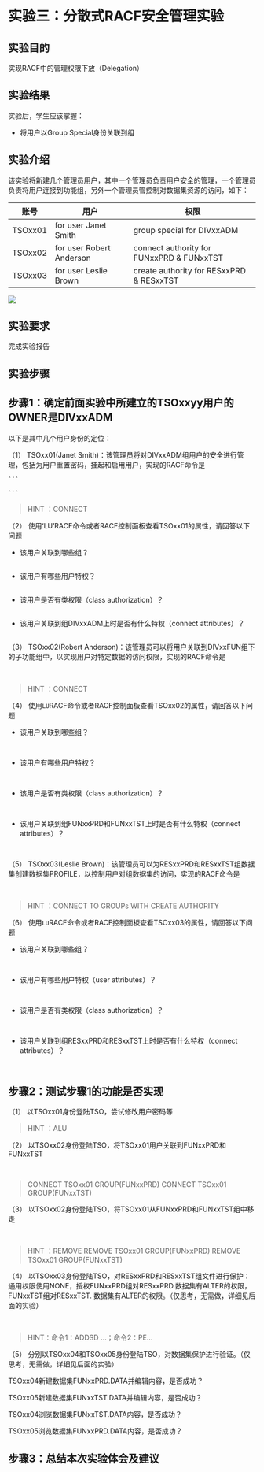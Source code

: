 # 实验三：分散式RACF安全管理实验

## 实验目的

实现RACF中的管理权限下放（Delegation）

## 实验结果

实验后，学生应该掌握：

- 将用户以Group Special身份关联到组

## 实验介绍

该实验将新建几个管理员用户，其中一个管理员负责用户安全的管理，一个管理员负责将用户连接到功能组，另外一个管理员管控制对数据集资源的访问，如下：

| 账号    | 用户                      | 权限                                    |
| ------- | ------------------------ | --------------------------------------- |
| TSOxx01 | for user Janet Smith     |group special for DIVxxADM               |
| TSOxx02 | for user Robert Anderson |connect authority for FUNxxPRD & FUNxxTST|
| TSOxx03 | for user Leslie Brown    |create authority for RESxxPRD & RESxxTST |


![](/img/racf/lab3/intro.png)

## 实验要求

完成实验报告

## 实验步骤

## 步骤1：确定前面实验中所建立的TSOxxyy用户的OWNER是DIVxxADM

以下是其中几个用户身份的定位：

（1） TSOxx01(Janet Smith)：该管理员将对DIVxxADM组用户的安全进行管理，包括为用户重置密码，挂起和启用用户，实现的RACF命令是

    ```

    ```



> HINT ：CONNECT 

（2） 使用‘LU’RACF命令或者RACF控制面板查看TSOxx01的属性，请回答以下问题

+ 该用户关联到哪些组？

    ```
    
    ```

    

+ 该用户有哪些用户特权？

    ```
    
    ```

    

+ 该用户是否有类权限（class authorization）？

    ```
    
    ```

    

+ 该用户关联到组DIVxxADM上时是否有什么特权（connect attributes）？

    ```
    
    ```

    

（3） TSOxx02(Robert Anderson)：该管理员可以将用户关联到DIVxxFUN组下的子功能组中，以实现用户对特定数据的访问权限，实现的RACF命令是

​    

> HINT ：CONNECT 

 

（4） 使用`LU`RACF命令或者RACF控制面板查看TSOxx02的属性，请回答以下问题

+ 该用户关联到哪些组？

    ```
        
    ```

+ 该用户有哪些用户特权？

    ```
        
    ```

+ 该用户是否有类权限（class authorization）？

    ```
        
    ```

+ 该用户关联到组FUNxxPRD和FUNxxTST上时是否有什么特权（connect attributes）？

    ```
        
    ```

 

（5） TSOxx03(Leslie Brown)：该管理员可以为RESxxPRD和RESxxTST组数据集创建数据集PROFILE，以控制用户对组数据集的访问，实现的RACF命令是

​    

> HINT ：CONNECT TO GROUPs WITH CREATE AUTHORITY

 

（6） 使用`LU`RACF命令或者RACF控制面板查看TSOxx03的属性，请回答以下问题

+ 该用户关联到哪些组？

    ```
        
    ```

+ 该用户有哪些用户特权（user attributes）？

    ```
        
    ```

+ 该用户是否有类权限（class authorization）？

    ```
        
    ```

+ 该用户关联到组RESxxPRD和RESxxTST上时是否有什么特权（connect attributes）？

    ```
        
    ```


## 步骤2：测试步骤1的功能是否实现

（1） 以TSOxx01身份登陆TSO，尝试修改用户密码等


> HINT ：ALU

 

（2） 以TSOxx02身份登陆TSO，将TSOxx01用户关联到FUNxxPRD和FUNxxTST

​    

> CONNECT TSOxx01 GROUP(FUNxxPRD) 
> CONNECT TSOxx01 GROUP(FUNxxTST)

 

（3） 以TSOxx02身份登陆TSO，将TSOxx01从FUNxxPRD和FUNxxTST组中移走


​     


> HINT ：REMOVE
> REMOVE TSOxx01 GROUP(FUNxxPRD) 
> REMOVE TSOxx01 GROUP(FUNxxTST)

 

（4） 以TSOxx03身份登陆TSO，对RESxxPRD和RESxxTST组文件进行保护：通用权限使用NONE，授权FUNxxPRD组对RESxxPRD.数据集有ALTER的权限，FUNxxTST组对RESxxTST. 数据集有ALTER的权限。（仅思考，无需做，详细见后面的实验）

​    

> HINT：命令1：ADDSD …；命令2：PE…

（5） 分别以TSOxx04和TSOxx05身份登陆TSO，对数据集保护进行验证。（仅思考，无需做，详细见后面的实验）

TSOxx04新建数据集FUNxxPRD.DATA并编辑内容，是否成功？ <u>            </u>

TSOxx05新建数据集FUNxxTST.DATA并编辑内容，是否成功？<u>            </u>

TSOxx04浏览数据集FUNxxTST.DATA内容，是否成功？<u>            </u>

TSOxx05浏览数据集FUNxxPRD.DATA内容，是否成功？<u>            </u>

## 步骤3：总结本次实验体会及建议


​        

​    